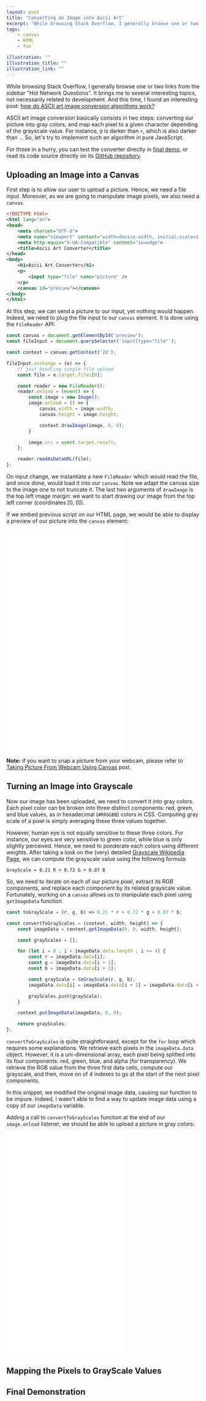 ```yaml
---
layout: post
title: "Converting an Image into Ascii Art"
excerpt: "While browsing Stack Overflow, I generally browse one or two links from the sidebar 'Hot Network Questions'. It brings me to several interesting topics, not necessarily related to development. And this time, I found an interesting post: how do ASCII art image conversion algorithms work?"
tags:
    - canvas
    - HTML
    - fun

illustration: ""
illustration_title: ""
illustration_link: ""
---
```


While browsing Stack Overflow, I generally browse one or two links from the sidebar "Hot Network Questions". It brings me to several interesting topics, not necessarily related to development. And this time, I found an interesting post: [how do ASCII art image conversion algorithms work?](https://stackoverflow.com/questions/394882/how-do-ascii-art-image-conversion-algorithms-work)

ASCII art image conversion basically consists in two steps: converting our picture into gray colors, and map each pixel to a given character depending of the grayscale value. For instance, `@` is darker than `+`, which is also darker than `.`. So, let's try to implement such an algorithm in pure JavaScript.

For those in a hurry, you can test the converter directly in [final demo](#), or read its code source directly on its [GitHub repository](#).

## Uploading an Image into a Canvas

First step is to allow our user to upload a picture. Hence, we need a file input. Moreover, as we are going to manipulate image pixels, we also need a `canvas`.

``` xml
<!DOCTYPE html>
<html lang="en">
<head>
    <meta charset="UTF-8">
    <meta name="viewport" content="width=device-width, initial-scale=1.0">
    <meta http-equiv="X-UA-Compatible" content="ie=edge">
    <title>Ascii Art Converter</title>
</head>
<body>
    <h1>Ascii Art Converter</h1>
    <p>
        <input type="file" name="picture" />
    </p>
    <canvas id="preview"></canvas>
</body>
</html>
```

At this step, we can send a picture to our input, yet nothing would happen. Indeed, we need to plug the file input to our `canvas` element. It is done using the `FileReader` API:

``` js
const canvas = document.getElementById('preview');
const fileInput = document.querySelector('input[type="file"');

const context = canvas.getContext('2d');

fileInput.onchange = (e) => {
    // just handling single file upload
    const file = e.target.files[0];

    const reader = new FileReader();
    reader.onload = (event) => {
        const image = new Image();
        image.onload = () => {
            canvas.width = image.width;
            canvas.height = image.height;

            context.drawImage(image, 0, 0);
        }

        image.src = event.target.result;
    };

    reader.readAsDataURL(file);
};
```

On input change, we instantiate a new `FileReader` which would read the file, and once done, would load it into our `canvas`. Note we adapt the canvas size to the image one to not truncate it. The last two arguments of `drawImage` is the top left image margin: we want to start drawing our image from the top left corner (coordinates [0, 0]).

If we embed previous script on our HTML page, we would be able to display a preview of our picture into the `canvas` element:

<div class='embed-container'>
    <iframe src="/labs/ascii-art-converter/01/index.html" height="580" frameborder="0" allowfullscreen></iframe>
</div>

**Note:** if you want to snap a picture from your webcam, please refer to [Taking Picture From Webcam Using Canvas](https://www.jonathan-petitcolas.com/2016/08/24/taking-picture-from-webcam-using-canvas.html) post.

## Turning an Image into Grayscale

Now our image has been uploaded, we need to convert it into gray colors. Each pixel color can be broken into three distinct components: red, green, and blue values, as in hexadecimal (`#RRGGBB`) colors in CSS. Computing gray scale of a pixel is simply averaging these three values together.

However, human eye is not equally sensitive to these three colors. For instance, our eyes are very sensitive to green color, while blue is only slightly perceived. Hence, we need to ponderate each colors using different weights. After taking a look on the (very) detailed [Grayscale Wikipedia Page](https://en.wikipedia.org/wiki/Grayscale), we can compute the grayscale value using the following formula:

```
GrayScale = 0.21 R + 0.72 G + 0.07 B
```

So, we need to iterate on each of our picture pixel, extract its RGB components, and replace each component by its related grayscale value. Fortunately, working on a `canvas` allows us to manipulate each pixel using `getImageData` function.

``` js
const toGrayScale = (r, g, b) => 0.21 * r + 0.72 * g + 0.07 * b;

const convertToGrayScales = (context, width, height) => {
    const imageData = context.getImageData(0, 0, width, height);

    const grayScales = [];

    for (let i = 0 ; i < imageData.data.length ; i += 4) {
        const r = imageData.data[i];
        const g = imageData.data[i + 1];
        const b = imageData.data[i + 2];

        const grayScale = toGrayScale(r, g, b);
        imageData.data[i] = imageData.data[i + 1] = imageData.data[i + 2] = grayScale;

        grayScales.push(grayScale);
    }

    context.putImageData(imageData, 0, 0);

    return grayScales;
};
```
`convertToGrayScales` is quite straightforward, except for the `for` loop which requires some explanations. We retrieve each pixels in the `imageData.data` object. However, it is a uni-dimensional array, each pixel being splitted into its four components: red, green, blue, and alpha (for transparency). We retrieve the RGB value from the three first data cells, compute our grayscale, and then, move on of 4 indexes to go at the start of the next pixel components.

In this snippet, we modified the original image data, causing our function to be impure. Indeed, I wasn't able to find a way to update image data using a copy of our `imageData` variable.

Adding a call to `convertToGrayScales` function at the end of our `image.onload` listener, we should be able to upload a picture in gray colors:

<div class='embed-container'>
    <iframe src="/labs/ascii-art-converter/02/index.html" height="580" frameborder="0" allowfullscreen></iframe>
</div>

## Mapping the Pixels to GrayScale Values

## Final Demonstration

